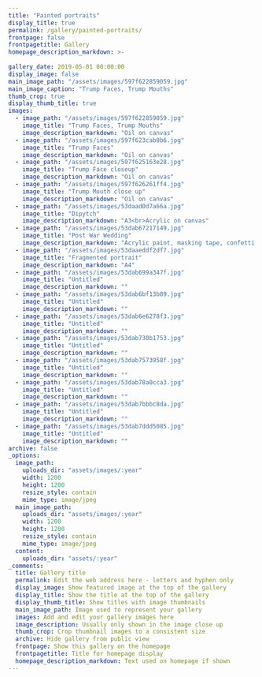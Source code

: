 ```yaml
---
title: "Painted portraits"
display_title: true
permalink: /gallery/painted-portraits/
frontpage: false
frontpagetitle: Gallery
homepage_description_markdown: >-
  
gallery_date: 2019-05-01 00:00:00
display_image: false
main_image_path: "/assets/images/597f622859059.jpg"
main_image_caption: "Trump Faces, Trump Mouths"
thumb_crop: true
display_thumb_title: true
images:
  - image_path: "/assets/images/597f622859059.jpg"
    image_title: "Trump Faces, Trump Mouths"
    image_description_markdown: "Oil on canvas"
  - image_path: "/assets/images/597f623cab0b6.jpg"
    image_title: "Trump Faces"
    image_description_markdown: "Oil on canvas"
  - image_path: "/assets/images/597f625163e28.jpg"
    image_title: "Trump Face closeup"
    image_description_markdown: "Oil on canvas"
  - image_path: "/assets/images/597f626261ff4.jpg"
    image_title: "Trump Mouth close up"
    image_description_markdown: "Oil on canvas"
  - image_path: "/assets/images/53daad0d7a66a.jpg"
    image_title: "Dipytch"
    image_description_markdown: "A3<br>Acrylic on canvas"
  - image_path: "/assets/images/53dab67217149.jpg"
    image_title: "Post War Wedding"
    image_description_markdown: "Acrylic paint, masking tape, confetti on cartridge paper."
  - image_path: "/assets/images/53daaeddf2df7.jpg"
    image_title: "Fragmented portrait"
    image_description_markdown: "A4"
  - image_path: "/assets/images/53dab699a347f.jpg"
    image_title: "Untitled"
    image_description_markdown: ""
  - image_path: "/assets/images/53dab6bf13b89.jpg"
    image_title: "Untitled"
    image_description_markdown: ""
  - image_path: "/assets/images/53dab6e6278f3.jpg"
    image_title: "Untitled"
    image_description_markdown: ""
  - image_path: "/assets/images/53dab730b1753.jpg"
    image_title: "Untitled"
    image_description_markdown: ""
  - image_path: "/assets/images/53dab7573958f.jpg"
    image_title: "Untitled"
    image_description_markdown: ""
  - image_path: "/assets/images/53dab78a0cca3.jpg"
    image_title: "Untitled"
    image_description_markdown: ""
  - image_path: "/assets/images/53dab7bbbc8da.jpg"
    image_title: "Untitled"
    image_description_markdown: ""
  - image_path: "/assets/images/53dab7ddd5085.jpg"
    image_title: "Untitled"
    image_description_markdown: ""
archive: false
_options:
  image_path:
    uploads_dir: "assets/images/:year"
    width: 1200
    height: 1200
    resize_style: contain
    mime_type: image/jpeg
  main_image_path:
    uploads_dir: "assets/images/:year"
    width: 1200
    height: 1200
    resize_style: contain
    mime_type: image/jpeg
  content:
    uploads_dir: "assets/:year"
_comments:
  title: Gallery title
  permalink: Edit the web address here - letters and hyphen only
  display_image: Show featured image at the top of the gallery
  display_title: Show the title at the top of the gallery
  display_thumb_title: Show titles with image thumbnails 
  main_image_path: Image used to represent your gallery
  images: Add and edit your gallery images here
  image_description: Usually only shown in the image close up
  thumb_crop: Crop thumbnail images to a consistent size
  archive: Hide gallery from public view
  frontpage: Show this gallery on the homepage
  frontpagetitle: Title for homepage display
  homepage_description_markdown: Text used on homepage if shown
---
```


